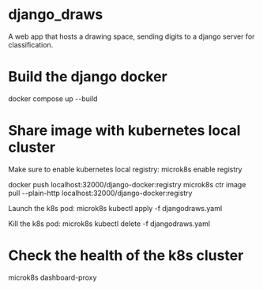 # django_draws

A web app that hosts a drawing space, sending digits to a django server for classification.


# Build the django docker

docker compose up --build


# Share image with kubernetes local cluster

Make sure to enable kubernetes local registry:
microk8s enable registry

docker push localhost:32000/django-docker:registry
microk8s ctr image pull --plain-http localhost:32000/django-docker:registry

Launch the k8s pod:
microk8s kubectl apply -f djangodraws.yaml

Kill the k8s pod:
microk8s kubectl delete -f djangodraws.yaml


# Check the health of the k8s cluster

microk8s dashboard-proxy